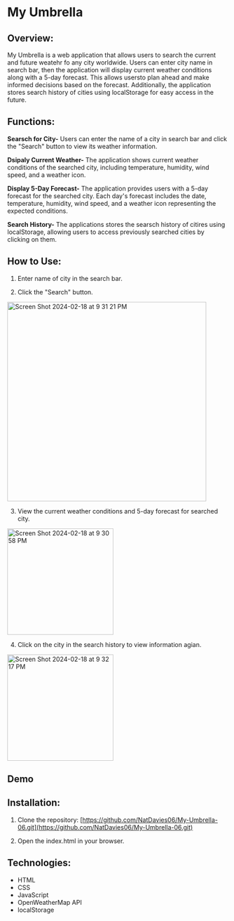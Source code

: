 # My Umbrella

## Overview:

My Umbrella is a web application that allows users to search the current and future weatehr fo any city worldwide. Users can enter city name in search bar, then the application will display current weather conditions along with a 5-day forecast. This allows usersto plan ahead and make informed decisions based on the forecast. Additionally, the application stores search history of cities using localStorage for easy access in the future.

## Functions:

**Searsch for City-** Users can enter the name of a city in search bar and click the "Search" button to view its weather information.

**Dsipaly Current Weather-** The application shows current weather conditions of the searched city, including temperature, humidity, wind speed, and a weather icon.

**Display 5-Day Forecast-** The application provides users with a 5-day forecast for the searched city. Each day's forecast includes the date, temperature, humidity, wind speed, and a weather icon representing the expected conditions.

**Search History-** The applications stores the searsch history of citires using localStorage, allowing users to access previously searched cities by clicking on them.

## How to Use:
1. Enter name of city in the search bar.

2. Click the "Search" button.

<img width="454" alt="Screen Shot 2024-02-18 at 9 31 21 PM" src="https://github.com/NatDavies06/My-Umbrella-06/assets/153016845/25be6f10-ee5e-437e-9a14-e8f42fb4a5e7">

3. View the current weather conditions and 5-day forecast for searched city.

<img width="242" alt="Screen Shot 2024-02-18 at 9 30 58 PM" src="https://github.com/NatDavies06/My-Umbrella-06/assets/153016845/1588fd3d-5355-4a08-af57-ccb992d25b3d">

4. Click on the city in the search history to view information agian.

<img width="242" alt="Screen Shot 2024-02-18 at 9 32 17 PM" src="https://github.com/NatDavies06/My-Umbrella-06/assets/153016845/4fbbad00-87e6-439d-ae4a-9ef058ddf70e">

## Demo

## Installation:

1. Clone the repository:
[https://github.com/NatDavies06/My-Umbrella-06.git](https://github.com/NatDavies06/My-Umbrella-06.git)

2. Open the index.html in your browser.

## Technologies:

* HTML
* CSS
* JavaScript
* OpenWeatherMap API
* localStorage
